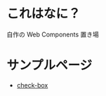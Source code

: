 # これはなに？
自作の Web Components 置き場

# サンプルページ
* [check-box](https://tksugimoto.github.io/my-web-components/check-box/ "https://tksugimoto.github.io/my-web-components/check-box/")
